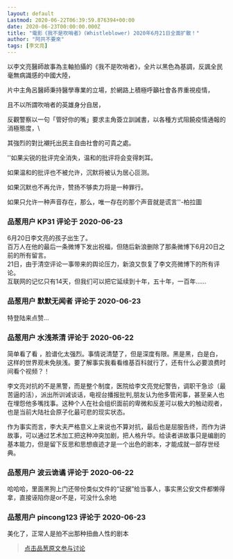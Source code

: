 ```yaml
---
layout: default
Lastmod: 2020-06-22T06:39:59.876394+00:00
date: 2020-06-23T00:00:00.000Z
title: "電影《我不是吹哨者》(Whistleblower) 2020年6月21日全面扩散！"
author: "阿共不要來"
tags: [李文亮]
---
```


以李文亮醫師故事為主軸拍攝的《我不是吹哨者》，全片以黑色為基調，反諷全民毫無病識感的中國大陸，  
  
片中主角呂醫師秉持醫學專業的立場，於網路上積極呼籲社會各界重視疫情，  
  
且不以所謂吹哨者的英雄身分自居，  
  
反觀警察以一句「管好你的嘴」要求主角簽立訓誡書，以各種方式阻饒疫情通報的消極態度，\\  
  
其強烈的對比襯托出民主自由社會的可貴之處。  
  
''如果尖锐的批评完全消失，温和的批评将会变得刺耳。  
  
如果温和的批评也不被允许，沉默将被认为居心叵测。  
  
如果沉默也不再允许，赞扬不够卖力将是一种罪行。  
  
如果只允许一种声音存在，那么，唯一存在的那个声音就是谎言''-柏拉圖

            
### 品葱用户 **KP31** 评论于 2020-06-23
        
6月20日李文亮的孩子出生了。  
百万人在他的最后一条微博下发出祝福，但随后新浪删除了那条微博下6月20日之前的所有留言。  
21日，由于清空评论一事带来的舆论压力，新浪又恢复了李文亮微博下的所有评论。  
互联网的记忆只有14天，但我们可以把它延续到十年，五十年，一百年……
        


            
### 品葱用户 **默默无闻者** 评论于 2020-06-23
        
特登陆来点赞...
        


            
### 品葱用户 **水浅茶清** 评论于 2020-06-22
        
简单看了看 ，脸谱化太强烈。事情说清楚了，但是深度有限。黑是黑，白是白，这样的世界观未免肤浅。要了解事实我看看维基百科就行了，还有什么必要浪费时间看个视频？！  
  
李文亮对抗的不是黑警，而是整个制度，医院给李文亮党纪警告，调职干急诊（最苦逼的活），派出所训诫谈话，电视台播报批判,朋友认为他多管闲事，甚至亲人也在埋怨他多嘴找事。这种个人在社会组织面前的卑微和反差可以极大的触动观者，也是当前大陆社会原子化最可悲的现实状态。  
  
作为事实而言，李大夫严格意义上来说也不算对抗，最后也是屈服告终，而作为讲故事，可以通过艺术加工把这种冲突加剧，把人格升华。给读者讲故事只是编剧的基本能力，但是留下反思和思想痕迹才是一个出色的剧本，才能成就一部存世经典。
        


            
### 品葱用户 **波云诡谲** 评论于 2020-06-22
        
哈哈哈，里面黑狗上门还带份类似文件的“证据”给当事人，事实黑公安文件都懒得拿，直接诬陷你是or不是，可没什么余地
        


            
### 品葱用户 **pincong123** 评论于 2020-06-23
        
美化了，正常人是拍不出那种扭曲人性的剧本
        






> [点击品葱原文参与讨论](https://pincong.rocks/video/2383)


